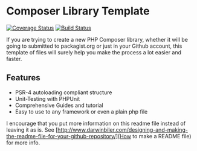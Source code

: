 Composer Library Template
=========================

[![Coverage Status](https://coveralls.io/repos/github/nrhoffmann/hillel/badge.svg?branch=master)](https://coveralls.io/github/nrhoffmann/hillel?branch=master)
[![Build Status](https://travis-ci.org/nrhoffmann/hillel.svg?branch=master)](https://travis-ci.org/nrhoffmann/hillel)

If you are trying to create a new PHP Composer library, whether it will be going to submitted to packagist.org or just in your Github account, this template of files will surely help you make the process a lot easier and faster.

Features
--------

* PSR-4 autoloading compliant structure
* Unit-Testing with PHPUnit
* Comprehensive Guides and tutorial
* Easy to use to any framework or even a plain php file


I encourage that you put more information on this readme file instead of leaving it as is. See [http://www.darwinbiler.com/designing-and-making-the-readme-file-for-your-github-repository/](How to make a README file) for more info.
